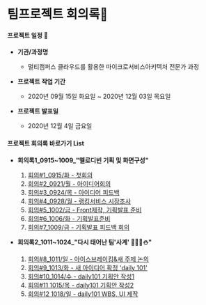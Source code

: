# 팀프로젝트 회의록:blue_heart:



#### 프로젝트 일정 :date:

* **기관/과정명**
  * 멀티캠퍼스 클라우드를 활용한 마이크로서비스아키텍처 전문가 과정

* **프로젝트 작업 기간**
  * 2020년 09월 15일 화요일 ~ 2020년 12월 03일 목요일
* **프로젝트 발표일**
  * 2020년 12월 4일 금요일 



#### 프로젝트 회의록 바로가기 List

* **회의록1_0915~1009_"멜로디빈 기획 및 화면구성"**
  1. [회의#1_0915/화 - 첫회의](https://github.com/melody-Bean/melody-Bean-meetingMinutes/blob/master/%ED%9A%8C%EC%9D%98%EB%A1%9D1_0915~1009_%ED%94%84%EB%A1%9C%EC%A0%9D%ED%8A%B8%20%EC%8B%9C%EC%A6%8C1-%ED%8C%80'%EB%A9%9C%EB%A1%9C%EB%94%94%EB%B9%88'/%ED%9A%8C%EC%9D%98%231_0915%ED%99%94.md)
  2. [회의#2_0921/월 - 아이디어회의](https://github.com/melody-Bean/melody-Bean-meetingMinutes/blob/master/%ED%9A%8C%EC%9D%98%EB%A1%9D1_0915~1009_%ED%94%84%EB%A1%9C%EC%A0%9D%ED%8A%B8%20%EC%8B%9C%EC%A6%8C1-%ED%8C%80'%EB%A9%9C%EB%A1%9C%EB%94%94%EB%B9%88'/%ED%9A%8C%EC%9D%98%232.melodyBean_0921%EC%9B%94.md)
  3. [회의#3_0924/목 - 아이디어 피드백](https://github.com/melody-Bean/melody-Bean-meetingMinutes/blob/master/%ED%9A%8C%EC%9D%98%EB%A1%9D1_0915~1009_%ED%94%84%EB%A1%9C%EC%A0%9D%ED%8A%B8%20%EC%8B%9C%EC%A6%8C1-%ED%8C%80'%EB%A9%9C%EB%A1%9C%EB%94%94%EB%B9%88'/%ED%9A%8C%EC%9D%98%233.melodyBean_0924%EB%AA%A9.md)   
  4. [회의#4_0928/월 - 랭킹서비스 시장조사](https://github.com/melody-Bean/melody-Bean-meetingMinutes/blob/master/%ED%9A%8C%EC%9D%98%EB%A1%9D1_0915~1009_%ED%94%84%EB%A1%9C%EC%A0%9D%ED%8A%B8%20%EC%8B%9C%EC%A6%8C1-%ED%8C%80'%EB%A9%9C%EB%A1%9C%EB%94%94%EB%B9%88'/%ED%9A%8C%EC%9D%98%234.melodyBean_0928%EC%9B%94.md)
  5. [회의#5_1002/금 - Front제작, 기획발표 준비](https://github.com/melody-Bean/melody-Bean-meetingMinutes/blob/master/%ED%9A%8C%EC%9D%98%EB%A1%9D1_0915~1009_%ED%94%84%EB%A1%9C%EC%A0%9D%ED%8A%B8%20%EC%8B%9C%EC%A6%8C1-%ED%8C%80'%EB%A9%9C%EB%A1%9C%EB%94%94%EB%B9%88'/%ED%9A%8C%EC%9D%98%235.melodyBean_1002%EA%B8%88.md)
  6. [회의#6_1006/화 - 기획발표준비](https://github.com/melody-Bean/melody-Bean-meetingMinutes/blob/master/%ED%9A%8C%EC%9D%98%EB%A1%9D1_0915~1009_%ED%94%84%EB%A1%9C%EC%A0%9D%ED%8A%B8%20%EC%8B%9C%EC%A6%8C1-%ED%8C%80'%EB%A9%9C%EB%A1%9C%EB%94%94%EB%B9%88'/%ED%9A%8C%EC%9D%98%236.melodyBean_1006%ED%99%94.md)
  7. [회의#7_1009/금 - 기획발표 피드백 회의](https://github.com/melody-Bean/melody-Bean-meetingMinutes/blob/master/%ED%9A%8C%EC%9D%98%EB%A1%9D1_0915~1009_%ED%94%84%EB%A1%9C%EC%A0%9D%ED%8A%B8%20%EC%8B%9C%EC%A6%8C1-%ED%8C%80'%EB%A9%9C%EB%A1%9C%EB%94%94%EB%B9%88'/%ED%9A%8C%EC%9D%98%237.melodyBean_1009%EA%B8%88.md)



* **회의록2_1011~1024_"다시 태어난 팀'사계' :cherry_blossom::palm_tree::fallen_leaf::snowman:"**
  1. [회의#8_1011/일 - 아이스브레이킹&새 주제 논의]()
  2. [회의#9_1013/화 - 새 아이디어 확정 'daily 101']()  
  3. [회의#10_1014/수 - daily101 기획안 작성1]()
  4. [회의#11 1015/목 - daily101 기획안 작성2]()
  5. [회의#12 1018/일 - daily101 WBS, UI 제작]()

